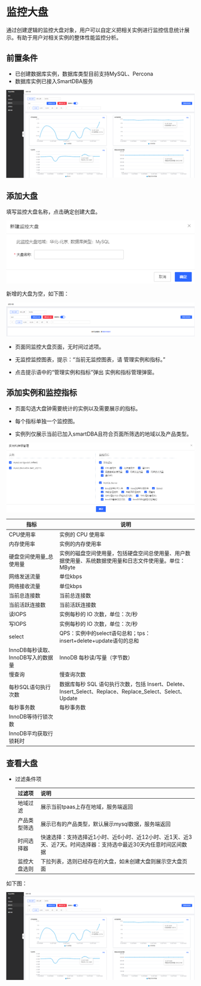 # 监控大盘

通过创建逻辑的监控大盘对象，用户可以自定义把相关实例进行监控信息统计展示。有助于用户对相关实例的整体性能监控分析。

## 前置条件

* 已创建数据库实例，数据库类型目前支持MySQL、Percona
* 数据库实例已接入SmartDBA服务

![](../../image/SmartDBA/monitor_market1.png)

## 添加大盘

填写监控大盘名称，点击确定创建大盘。

![](../../image/SmartDBA/monitor_market2.png)


新增的大盘为空，如下图：

![](../../image/SmartDBA/monitor_market3.png)

* 页面同监控大盘页面，无时间过滤项。

* 无监控监控图表，提示：“当前无监控图表，请 管理实例和指标。”

* 点击提示语中的“管理实例和指标”弹出 实例和指标管理弹窗。

## 添加实例和监控指标

* 页面勾选大盘钟需要统计的实例以及需要展示的指标。

* 每个指标单独一个监控图。

* 实例列仅展示当前已加入smartDBA且符合页面所筛选的地域以及产品类型。

![](../../image/SmartDBA/monitor_market4.png)

| 指标                                  | 说明                                                         |
| ------------------------------------- | ------------------------------------------------------------ |
| CPU使用率                             | 实例的 CPU 使用率                                            |
| 内存使用率                            | 实例的内存使用率                                             |
| 硬盘空间使用量_总使用量               | 实例的磁盘空间使用量，包括硬盘空间总使用量、用户数据使用量、系统数据使用量和日志文件使用量。单位：MByte |
| 网络发送流量                          | 单位kbps                                                     | 
| 网络接收流量                          | 单位kbps                                                     | 
| 当前总连接数                          | 当前总连接数                                                             |
| 当前活跃连接数                        | 当前活跃连接数                                                             |
| 读IOPS                                | 实例每秒的 IO 次数，单位：次/秒                              |
| 写IOPS                                | 实例每秒的 IO 次数，单位：次/秒                              |
| select                                | QPS：实例中的select语句总和；tps：insert+delete+update语句的总和 |
| InnoDB每秒读取、InnoDB写入的数据量    | InnoDB 每秒读/写量（字节数）                                |
| 慢查询                                | 慢查询次数                                                   |
| 每秒SQL语句执行次数                   | 数据库每秒 SQL 语句执行次数，包括  Insert、Delete、Insert_Select、Replace、Replace_Select、Select、Update |
| 每秒事务数                            | 每秒事务数                                                   |
| InnoDB等待行锁次数                    |                                                              |
| InnoDB平均获取行锁耗时                |                                                              |

## 查看大盘

* 过滤条件项

	| 过滤项       | 说明                                                         |
    | ------------ | ------------------------------------------------------------ |
    | 地域过滤     | 展示当前tpaas上存在地域，服务端返回 |
    | 产品类型筛选 | 展示已有的产品类型，默认展示mysql数据，服务端返回 |
    | 时间选择器   | 快速选择：支持选择近1小时、近6小时、近12小时、近1天、近3天、近7天。时间选择器：支持选中最近30天内任意时间区间数据|
    | 监控大盘选则 | 下拉列表，选则已经存在的大盘，如未创建大盘则展示空大盘页面 |  

如下图：

![](../../image/SmartDBA/monitor_market6.png)


